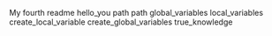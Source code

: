 My fourth readme
hello_you
path
path
global_variables
local_variables
create_local_variable
create_global_variables
true_knowledge

